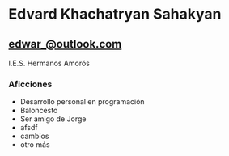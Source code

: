 # Edvard Khachatryan Sahakyan

## edwar_@outlook.com

I.E.S. Hermanos Amorós

### Aficciones

- Desarrollo personal en programación
- Baloncesto
- Ser amigo de Jorge 
- afsdf
- cambios
- otro más